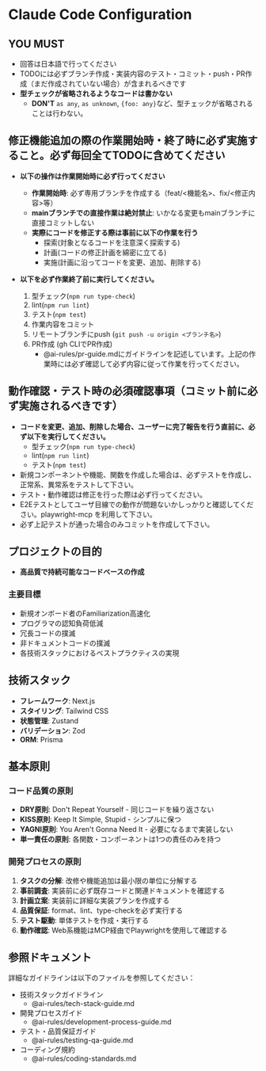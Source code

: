 # Claude Code Configuration

## YOU MUST

- 回答は日本語で行ってください
- TODOには必ずブランチ作成・実装内容のテスト・コミット・push・PR作成（まだ作成されていない場合）が含まれるべきです
- **型チェックが省略されるようなコードは書かない**
  - **DON'T** `as any`, `as unknown`, `{foo: any}`など、型チェックが省略されることは行わない。

## 修正機能追加の際の作業開始時・終了時に必ず実施すること。必ず毎回全てTODOに含めてください

- **以下の操作は作業開始時に必ず行ってください**
  - **作業開始時**: 必ず専用ブランチを作成する（feat/<機能名>、fix/<修正内容>等）
  - **mainブランチでの直接作業は絶対禁止**: いかなる変更もmainブランチに直接コミットしない
  - **実際にコードを修正する際は事前に以下の作業を行う**
    - 探索(対象となるコードを注意深く探索する)
    - 計画(コードの修正計画を綿密に立てる)
    - 実施(計画に沿ってコードを変更、追加、削除する)

- **以下を必ず作業終了前に実行してください。**
  1. 型チェック(`npm run type-check`)
  2. lint(`npm run lint`)
  3. テスト(`npm test`)
  4. 作業内容をコミット
  5. リモートブランチにpush (`git push -u origin <ブランチ名>`)
  6. PR作成 (gh CLIでPR作成)
     - @ai-rules/pr-guide.mdにガイドラインを記述しています。上記の作業時には必ず確認して必ず内容に従って作業を行ってください。

## 動作確認・テスト時の必須確認事項（コミット前に必ず実施されるべきです）

- **コードを変更、追加、削除した場合、ユーザーに完了報告を行う直前に、必ず以下を実行してください。**
  - 型チェック(`npm run type-check`)
  - lint(`npm run lint`)
  - テスト(`npm test`)
- 新規コンポーネントや機能、関数を作成した場合は、必ずテストを作成し、正常系、異常系をテストして下さい。
- テスト・動作確認は修正を行った際は必ず行ってください。
- E2Eテストとしてユーザ目線での動作が問題ないかしっかりと確認してください。playwright-mcp を利用して下さい。
- 必ず上記テストが通った場合のみコミットを作成して下さい。

## プロジェクトの目的

- **高品質で持続可能なコードベースの作成**

### 主要目標

- 新規オンボード者のFamiliarization高速化
- プログラマの認知負荷低減
- 冗長コードの撲滅
- 非ドキュメントコードの撲滅
- 各技術スタックにおけるベストプラクティスの実現

## 技術スタック

- **フレームワーク**: Next.js
- **スタイリング**: Tailwind CSS
- **状態管理**: Zustand
- **バリデーション**: Zod
- **ORM**: Prisma

## 基本原則

### コード品質の原則

- **DRY原則**: Don't Repeat Yourself - 同じコードを繰り返さない
- **KISS原則**: Keep It Simple, Stupid - シンプルに保つ
- **YAGNI原則**: You Aren't Gonna Need It - 必要になるまで実装しない
- **単一責任の原則**: 各関数・コンポーネントは1つの責任のみを持つ

### 開発プロセスの原則

1. **タスクの分解**: 改修や機能追加は最小限の単位に分解する
2. **事前調査**: 実装前に必ず既存コードと関連ドキュメントを確認する
3. **計画立案**: 実装前に詳細な実装プランを作成する
4. **品質保証**: format、lint、type-checkを必ず実行する
5. **テスト駆動**: 単体テストを作成・実行する
6. **動作確認**: Web系機能はMCP経由でPlaywrightを使用して確認する

## 参照ドキュメント

詳細なガイドラインは以下のファイルを参照してください：

- 技術スタックガイドライン
  - @ai-rules/tech-stack-guide.md
- 開発プロセスガイド
  - @ai-rules/development-process-guide.md
- テスト・品質保証ガイド
  - @ai-rules/testing-qa-guide.md
- コーディング規約
  - @ai-rules/coding-standards.md
